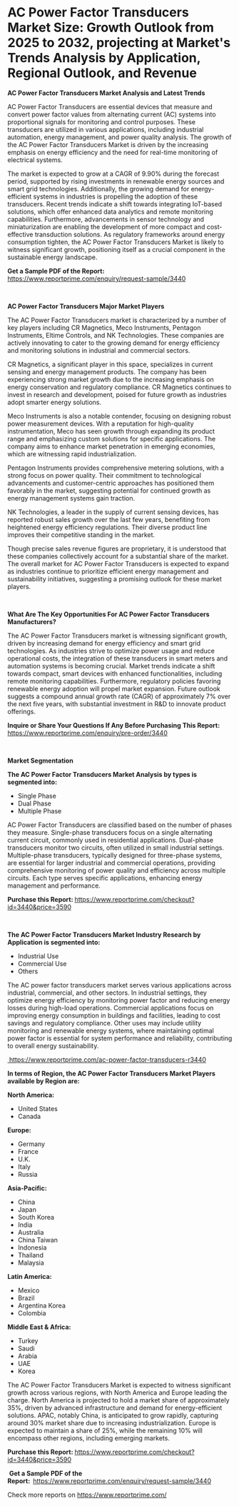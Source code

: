 <p><h1>AC Power Factor Transducers Market Size: Growth Outlook from 2025 to 2032, projecting at Market's Trends Analysis by Application, Regional Outlook, and Revenue</h1></p><p><strong>AC Power Factor Transducers Market Analysis and Latest Trends</strong></p>
<p><p>AC Power Factor Transducers are essential devices that measure and convert power factor values from alternating current (AC) systems into proportional signals for monitoring and control purposes. These transducers are utilized in various applications, including industrial automation, energy management, and power quality analysis. The growth of the AC Power Factor Transducers Market is driven by the increasing emphasis on energy efficiency and the need for real-time monitoring of electrical systems.</p><p>The market is expected to grow at a CAGR of 9.90% during the forecast period, supported by rising investments in renewable energy sources and smart grid technologies. Additionally, the growing demand for energy-efficient systems in industries is propelling the adoption of these transducers. Recent trends indicate a shift towards integrating IoT-based solutions, which offer enhanced data analytics and remote monitoring capabilities. Furthermore, advancements in sensor technology and miniaturization are enabling the development of more compact and cost-effective transduction solutions. As regulatory frameworks around energy consumption tighten, the AC Power Factor Transducers Market is likely to witness significant growth, positioning itself as a crucial component in the sustainable energy landscape.</p></p>
<p><strong>Get a Sample PDF of the Report:&nbsp;</strong> <a href="https://www.reportprime.com/enquiry/request-sample/3440?utm_campaign=2112&utm_medium=2&utm_source=Github&utm_content=ia&utm_term=18032025&utm_id=ac-power-factor-transducers">https://www.reportprime.com/enquiry/request-sample/3440</a></p>
<p>&nbsp;</p>
<p><strong>AC Power Factor Transducers Major Market Players</strong></p>
<p><p>The AC Power Factor Transducers market is characterized by a number of key players including CR Magnetics, Meco Instruments, Pentagon Instruments, Eltime Controls, and NK Technologies. These companies are actively innovating to cater to the growing demand for energy efficiency and monitoring solutions in industrial and commercial sectors.</p><p>CR Magnetics, a significant player in this space, specializes in current sensing and energy management products. The company has been experiencing strong market growth due to the increasing emphasis on energy conservation and regulatory compliance. CR Magnetics continues to invest in research and development, poised for future growth as industries adopt smarter energy solutions.</p><p>Meco Instruments is also a notable contender, focusing on designing robust power measurement devices. With a reputation for high-quality instrumentation, Meco has seen growth through expanding its product range and emphasizing custom solutions for specific applications. The company aims to enhance market penetration in emerging economies, which are witnessing rapid industrialization.</p><p>Pentagon Instruments provides comprehensive metering solutions, with a strong focus on power quality. Their commitment to technological advancements and customer-centric approaches has positioned them favorably in the market, suggesting potential for continued growth as energy management systems gain traction.</p><p>NK Technologies, a leader in the supply of current sensing devices, has reported robust sales growth over the last few years, benefiting from heightened energy efficiency regulations. Their diverse product line improves their competitive standing in the market.</p><p>Though precise sales revenue figures are proprietary, it is understood that these companies collectively account for a substantial share of the market. The overall market for AC Power Factor Transducers is expected to expand as industries continue to prioritize efficient energy management and sustainability initiatives, suggesting a promising outlook for these market players.</p></p>
<p>&nbsp;</p>
<p><strong>What Are The Key Opportunities For AC Power Factor Transducers Manufacturers?</strong></p>
<p><p>The AC Power Factor Transducers market is witnessing significant growth, driven by increasing demand for energy efficiency and smart grid technologies. As industries strive to optimize power usage and reduce operational costs, the integration of these transducers in smart meters and automation systems is becoming crucial. Market trends indicate a shift towards compact, smart devices with enhanced functionalities, including remote monitoring capabilities. Furthermore, regulatory policies favoring renewable energy adoption will propel market expansion. Future outlook suggests a compound annual growth rate (CAGR) of approximately 7% over the next five years, with substantial investment in R&D to innovate product offerings.</p></p>
<p><strong>Inquire or Share Your Questions If Any Before Purchasing This Report:</strong> <a href="https://www.reportprime.com/enquiry/pre-order/3440?utm_campaign=2112&utm_medium=2&utm_source=Github&utm_content=ia&utm_term=18032025&utm_id=ac-power-factor-transducers">https://www.reportprime.com/enquiry/pre-order/3440</a></p>
<p>&nbsp;</p>
<p><strong>Market Segmentation</strong></p>
<p><strong>The AC Power Factor Transducers Market Analysis by types is segmented into:</strong></p>
<p><ul><li>Single Phase</li><li>Dual Phase</li><li>Multiple Phase</li></ul></p>
<p><p>AC Power Factor Transducers are classified based on the number of phases they measure. Single-phase transducers focus on a single alternating current circuit, commonly used in residential applications. Dual-phase transducers monitor two circuits, often utilized in small industrial settings. Multiple-phase transducers, typically designed for three-phase systems, are essential for larger industrial and commercial operations, providing comprehensive monitoring of power quality and efficiency across multiple circuits. Each type serves specific applications, enhancing energy management and performance.</p></p>
<p><strong>Purchase this Report:&nbsp;</strong><a href="https://www.reportprime.com/checkout?id=3440&price=3590&utm_campaign=2112&utm_medium=2&utm_source=Github&utm_content=ia&utm_term=18032025&utm_id=ac-power-factor-transducers">https://www.reportprime.com/checkout?id=3440&price=3590</a></p>
<p>&nbsp;</p>
<p><strong>The AC Power Factor Transducers Market Industry Research by Application is segmented into:</strong></p>
<p><ul><li>Industrial Use</li><li>Commercial Use</li><li>Others</li></ul></p>
<p><p>The AC power factor transducers market serves various applications across industrial, commercial, and other sectors. In industrial settings, they optimize energy efficiency by monitoring power factor and reducing energy losses during high-load operations. Commercial applications focus on improving energy consumption in buildings and facilities, leading to cost savings and regulatory compliance. Other uses may include utility monitoring and renewable energy systems, where maintaining optimal power factor is essential for system performance and reliability, contributing to overall energy sustainability.</p></p>
<p><a href="https://www.reportprime.com/ac-power-factor-transducers-r3440?utm_campaign=2112&utm_medium=2&utm_source=Github&utm_content=ia&utm_term=18032025&utm_id=ac-power-factor-transducers">&nbsp;https://www.reportprime.com/ac-power-factor-transducers-r3440</a></p>
<p><strong>In terms of Region, the AC Power Factor Transducers Market Players available by Region are:</strong></p>
<p>
    <p> <strong> North America: </strong>
        <ul>
            <li>United States</li>
            <li>Canada</li>
        </ul>
        </p> 
    <p> <strong> Europe: </strong>
        <ul>
            <li>Germany</li>
            <li>France</li>
            <li>U.K.</li>
            <li>Italy</li>
            <li>Russia</li>
        </ul>
        </p> 
    <p> <strong> Asia-Pacific: </strong>
        <ul>
            <li>China</li>
            <li>Japan</li>
            <li>South Korea</li>
            <li>India</li>
            <li>Australia</li>
            <li>China Taiwan</li>
            <li>Indonesia</li>
            <li>Thailand</li>
            <li>Malaysia</li>
        </ul>
        </p> 
    <p> <strong> Latin America: </strong>
        <ul>
            <li>Mexico</li>
            <li>Brazil</li>
            <li>Argentina Korea</li>
            <li>Colombia</li>
        </ul>
        </p> 
    <p> <strong> Middle East & Africa: </strong>
        <ul>
            <li>Turkey</li>
            <li>Saudi</li>
            <li>Arabia</li>
            <li>UAE</li>
            <li>Korea</li>
        </ul>
    </p>
    </p>
<p><p>The AC Power Factor Transducers Market is expected to witness significant growth across various regions, with North America and Europe leading the charge. North America is projected to hold a market share of approximately 35%, driven by advanced infrastructure and demand for energy-efficient solutions. APAC, notably China, is anticipated to grow rapidly, capturing around 30% market share due to increasing industrialization. Europe is expected to maintain a share of 25%, while the remaining 10% will encompass other regions, including emerging markets.</p></p>
<p><strong>Purchase this Report: </strong><a href="https://www.reportprime.com/checkout?id=3440&price=3590&utm_campaign=2112&utm_medium=2&utm_source=Github&utm_content=ia&utm_term=18032025&utm_id=ac-power-factor-transducers">https://www.reportprime.com/checkout?id=3440&price=3590</a></p>
<p>&nbsp;<strong>Get a Sample PDF of the Report:&nbsp;&nbsp;</strong><a href="https://www.reportprime.com/enquiry/request-sample/3440?utm_campaign=2112&utm_medium=2&utm_source=Github&utm_content=ia&utm_term=18032025&utm_id=ac-power-factor-transducers">https://www.reportprime.com/enquiry/request-sample/3440</a></p>
<p><strong></strong></p>
<p>Check more reports on <a href="https://www.reportprime.com/?utm_campaign=2112&utm_medium=2&utm_source=Github&utm_content=ia&utm_term=18032025&utm_id=ac-power-factor-transducers">https://www.reportprime.com/</a></p>